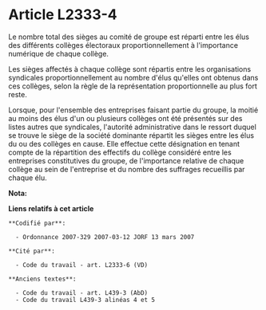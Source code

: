 # Article L2333-4

Le nombre total des sièges au comité de groupe est réparti entre les élus des différents collèges électoraux
proportionnellement à l'importance numérique de chaque collège.

Les sièges affectés à chaque collège sont répartis entre les organisations syndicales proportionnellement au nombre d'élus
qu'elles ont obtenus dans ces collèges, selon la règle de la représentation proportionnelle au plus fort reste.

Lorsque, pour l'ensemble des entreprises faisant partie du groupe, la moitié au moins des élus d'un ou plusieurs collèges ont
été présentés sur des listes autres que syndicales, l'autorité administrative dans le ressort duquel se trouve le siège de la
société dominante répartit les sièges entre les élus du ou des collèges en cause. Elle effectue cette désignation en tenant
compte de la répartition des effectifs du collège considéré entre les entreprises constitutives du groupe, de l'importance
relative de chaque collège au sein de l'entreprise et du nombre des suffrages recueillis par chaque élu.

**Nota:**



**Liens relatifs à cet article**

	**Codifié par**:

	  - Ordonnance 2007-329 2007-03-12 JORF 13 mars 2007

	**Cité par**:

	  - Code du travail - art. L2333-6 (VD)

	**Anciens textes**:

	  - Code du travail - art. L439-3 (AbD)
	  - Code du travail L439-3 alinéas 4 et 5
